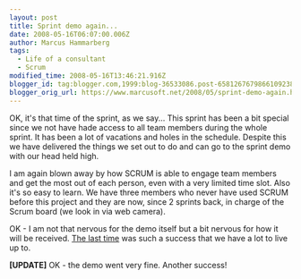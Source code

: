 ```yaml
---
layout: post
title: Sprint demo again...
date: 2008-05-16T06:07:00.006Z
author: Marcus Hammarberg
tags:
  - Life of a consultant
  - Scrum
modified_time: 2008-05-16T13:46:21.916Z
blogger_id: tag:blogger.com,1999:blog-36533086.post-6581267679866109238
blogger_orig_url: https://www.marcusoft.net/2008/05/sprint-demo-again.html
---
```


OK, it's
that time of the sprint, as we say... This sprint has been a bit special
since we not have hade access to all team members during the whole
sprint. It has been a lot of vacations and holes in the schedule.
Despite this we have delivered the things we set out to do and can go to
the sprint demo with our head held high.

I am again blown away by how SCRUM is able to engage team members and
get the most out of each person, even with a very limited time slot.
Also it's so easy to learn. We have three members who never have used
SCRUM before this project and they are now, since 2 sprints back, in
charge of the Scrum board (we look in via web camera).

OK - I am not that nervous for the demo itself but a bit nervous for how
it will be received. [The last
time](https://www.marcusoft.net/2008/04/sprint-demo-cold-and-speed.html)
was such a success that we have a lot to live up to.

**\[UPDATE\]**
OK - the demo went very fine. Another success!
